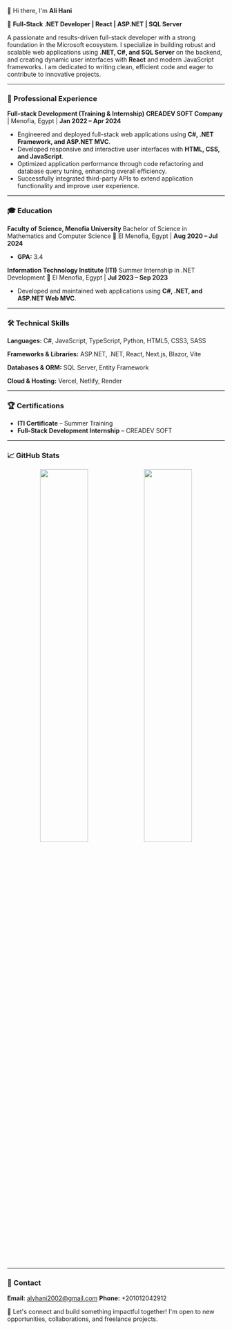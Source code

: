 👋 Hi there, I'm **Ali Hani**

🚀 **Full-Stack .NET Developer | React | ASP.NET | SQL Server**

A passionate and results-driven full-stack developer with a strong foundation in the Microsoft ecosystem. I specialize in building robust and scalable web applications using **.NET, C#, and SQL Server** on the backend, and creating dynamic user interfaces with **React** and modern JavaScript frameworks. I am dedicated to writing clean, efficient code and eager to contribute to innovative projects.

---

### 💼 Professional Experience

**Full-stack Development (Training & Internship)**
**CREADEV SOFT Company** | Menofia, Egypt | **Jan 2022 – Apr 2024**
* Engineered and deployed full-stack web applications using **C#, .NET Framework, and ASP.NET MVC**.
* Developed responsive and interactive user interfaces with **HTML, CSS, and JavaScript**.
* Optimized application performance through code refactoring and database query tuning, enhancing overall efficiency.
* Successfully integrated third-party APIs to extend application functionality and improve user experience.

---

### 🎓 Education

**Faculty of Science, Menofia University**
Bachelor of Science in Mathematics and Computer Science
📍 El Menofia, Egypt | **Aug 2020 – Jul 2024**
* **GPA:** 3.4

**Information Technology Institute (ITI)**
Summer Internship in .NET Development
📍 El Menofia, Egypt | **Jul 2023 – Sep 2023**
* Developed and maintained web applications using **C#, .NET, and ASP.NET Web MVC**.

---

### 🛠️ Technical Skills

**Languages:** C#, JavaScript, TypeScript, Python, HTML5, CSS3, SASS

**Frameworks & Libraries:** ASP.NET, .NET, React, Next.js, Blazor, Vite

**Databases & ORM:** SQL Server, Entity Framework

**Cloud & Hosting:** Vercel, Netlify, Render

---

### 🏆 Certifications

* **ITI Certificate** – Summer Training
* **Full-Stack Development Internship** – CREADEV SOFT

---

### 📈 GitHub Stats

<div align="center">
  <img width="47%" src="https://github-readme-stats.vercel.app/api?username=alihani2002&theme=radical&hide_border=false&include_all_commits=false&count_private=false"/>
  <img width="47%" src="https://github-readme-stats.vercel.app/api/top-langs/?username=alihani2002&theme=radical&hide_border=false&include_all_commits=false&count_private=false&layout=compact"/>
</div>

---

### 📧 Contact

**Email:** alyhani2002@gmail.com
**Phone:** +201012042912

🚀 Let's connect and build something impactful together! I'm open to new opportunities, collaborations, and freelance projects.
